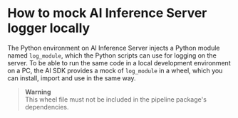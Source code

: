 # How to mock AI Inference Server logger locally

The Python environment on AI Inference Server injects a Python module named `log_module`, which the Python scripts can use for logging on the
server. To be able to run the same code in a local development environment on a PC, the AI SDK provides a mock of `log_module` in a wheel,
which you can install, import and use in the same way. 

> **Warning**\
> This wheel file must not be included in the pipeline package's dependencies.
